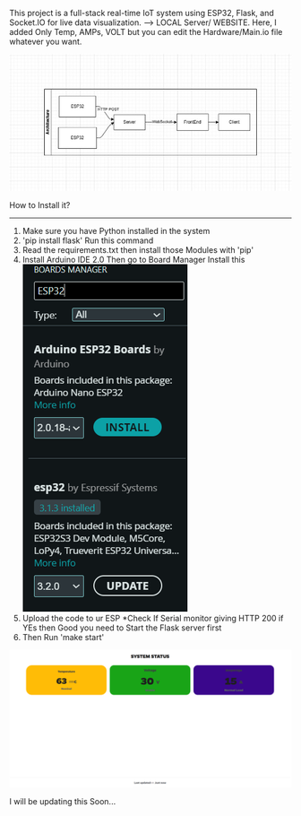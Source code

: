 This project is a full-stack real-time IoT system using ESP32, Flask, and Socket.IO for live data visualization.  -->  LOCAL Server/ WEBSITE. Here, I added Only Temp, AMPs, VOLT but you can edit the Hardware/Main.io  file whatever you want.

![alt text](Architecture.jpg)

How to Install it?
__________________

1. Make sure you have Python installed in the system 
2. 'pip install flask'  Run this command
3. Read the requirements.txt   then install those Modules with 'pip'
4. Install Arduino IDE 2.0 Then go to Board Manager  Install this ![alt text](Design/Esp.png)
5. Upload the code to ur ESP  *Check If Serial monitor giving HTTP 200 if YEs then Good you need to Start the Flask server first
6. Then Run 'make start'

![alt text](Design/Frontend.png)

I will be updating this Soon...